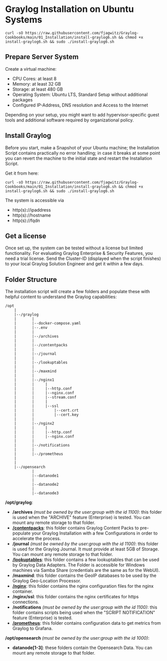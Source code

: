 # Graylog Installation on Ubuntu Systems

    curl -sO https://raw.githubusercontent.com/fjagwitz/Graylog-Cookbooks/main/01_Installation/install-graylog6.sh && chmod +x install-graylog6.sh && sudo ./install-graylog6.sh

## Prepare Server System

Create a virtual machine:

- CPU Cores: at least 8
- Memory: at least 32 GB
- Storage: at least 480 GB
- Operating System: Ubuntu LTS, Standard Setup without additional packages
- Configured IP-Address, DNS resolution and Access to the Internet

Depending on your setup, you might want to add hypervisor-specific guest tools and additional software required by organizational policy.

## Install Graylog

Before you start, make a Snapshot of your Ubuntu machine; the Installation Script contains practically no error handling; in case it breaks at some point you can revert the machine to the initial state and restart the Installation Script.

Get it from here:

    curl -sO https://raw.githubusercontent.com/fjagwitz/Graylog-Cookbooks/main/01_Installation/install-graylog6.sh && chmod +x install-graylog6.sh && sudo ./install-graylog6.sh

The system is accessible via

- http(s)://ipaddress
- http(s)://hostname
- http(s)://fqdn

## Get a license

Once set up, the system can be tested without a license but limited functionality. For evaluating Graylog Enterprise & Security Features, you need a trial license. Send the Cluster-ID (displayed when the script finishes) to your local Graylog Solution Engineer and get it within a few days.

## Folder Structure

The installation script will create a few folders and populate these with helpful content to understand the Graylog capabilities:

    /opt
        |
        |--/graylog
        |       |
        |       |--docker-compose.yaml
        |       |--.env
        |       |
        |       |--/archives
        |       |
        |       |--/contentpacks
        |       |
        |       |--/journal
        |       |
        |       |--/lookuptables
        |       |
        |       |--/maxmind
        |       |
        |       |--/nginx1
        |       |     |
        |       |     |--http.conf
        |       |     |--nginx.conf
        |       |     |--stream.conf
        |       |     |
        |       |     |--ssl
        |       |         |--cert.crt
        |       |         |--cert.key
        |       |
        |       |--/nginx2
        |       |     |
        |       |     |--http.conf
        |       |     |--nginx.conf
        |       |
        |       |--/notifications
        |       |
        |       |--/prometheus
        |
        |
        |--/opensearch
                |
                |--datanode1
                |
                |--datanode2
                |
                |--datanode3

**/opt/graylog**:

- **/archives** _(must be owned by the user:group with the id 1100)_: this folder is used when the "ARCHIVE" feature (Enterprise) is tested. You can mount any remote storage to that folder.
- [**/contentpacks**](https://github.com/fjagwitz/Graylog-Cookbooks/tree/main/01_Installation/compose/contentpacks): this folder contains Graylog Content Packs to pre-populate your Graylog Installation with a few Configurations in order to accelerate the process.
- **/journal** _(must be owned by the user:group with the id 1100)_: this folder is used for the Graylog Journal. It must provide at least 5GB of Storage. You can mount any remote storage to that folder.
- [**/lookuptables**](https://github.com/fjagwitz/Graylog-Cookbooks/tree/main/01_Installation/compose/lookuptables): this folder contains a few lookuptables that can be used by Graylog Data Adapters. The Folder is accessible for Windows machines via Samba Share (credentials are the same as for the WebUI).
- **/maxmind**: this folder contains the GeoIP databases to be used by the Graylog Geo-Location Processor.
- [**/nginx**](https://github.com/fjagwitz/Graylog-Cookbooks/tree/main/01_Installation/compose/nginx): this folder contains the nginx configuration files for the nginx container.
- **/nginx/ssl**: this folder contains the nginx certificates for https connections.
- **/notifications** _(must be owned by the user:group with the id 1100)_: this folder contains scripts being used when the "SCRIPT NOTIFICATION" feature (Enterprise) is tested.
- [**/prometheus**](https://github.com/fjagwitz/Graylog-Cookbooks/tree/main/01_Installation/compose/prometheus): this folder contains configuration data to get metrics from Graylog to Grafana.

**/opt/opensearch** _(must be owned by the user:group with the id 1000)_:

- **datanode[1-3]**: these folders contain the Opensearch Data. You can mount any remote storage to that folder.
